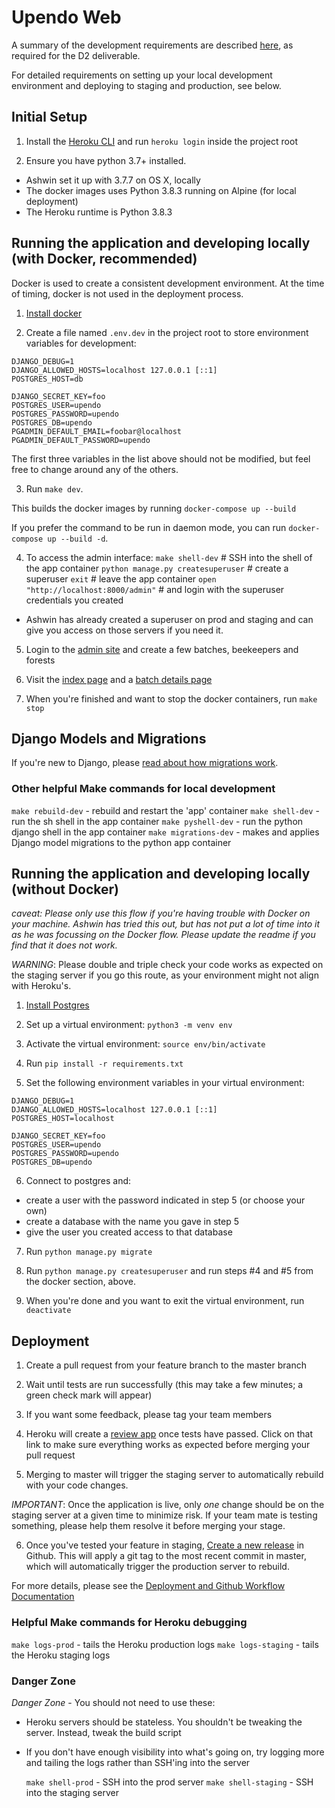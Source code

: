 # Upendo Web

A summary of the development requirements are described [here](./docs/deliverable-2/development-requirements.md), as required for the D2 deliverable.

For detailed requirements on setting up your local development environment and deploying to staging and production, see below.

## Initial Setup

1. Install the [Heroku CLI](https://devcenter.heroku.com/articles/heroku-cli#download-and-install) and run `heroku login` inside the project root

2. Ensure you have python 3.7+ installed.

* Ashwin set it up with 3.7.7 on OS X, locally
* The docker images uses Python 3.8.3 running on Alpine (for local deployment)
* The Heroku runtime is Python 3.8.3

## Running the application and developing locally (with Docker, recommended)

Docker is used to create a consistent development environment. At the time of timing, docker is not used in the deployment process.

1. [Install docker](https://docs.docker.com/engine/install/)

2. Create a file named `.env.dev` in the project root to store environment variables for development:

```
DJANGO_DEBUG=1
DJANGO_ALLOWED_HOSTS=localhost 127.0.0.1 [::1]
POSTGRES_HOST=db

DJANGO_SECRET_KEY=foo
POSTGRES_USER=upendo
POSTGRES_PASSWORD=upendo
POSTGRES_DB=upendo
PGADMIN_DEFAULT_EMAIL=foobar@localhost
PGADMIN_DEFAULT_PASSWORD=upendo
```

The first three variables in the list above should not be modified, but feel free to change around any of the others.

3. Run `make dev`.

This builds the docker images by running `docker-compose up --build`

If you prefer the command to be run in daemon mode, you can run `docker-compose up --build -d`.

4. To access the admin interface:
`make shell-dev` # SSH into the shell of the app container
`python manage.py createsuperuser` # create a superuser
`exit` # leave the app container
`open "http://localhost:8000/admin"` # and login with the superuser credentials you created

* Ashwin has already created a superuser on prod and staging and can give you access on those servers if you need it.

5. Login to the [admin site](http://localhost:8000/admin) and create a few batches, beekeepers and forests

6. Visit the [index page](http://localhost:8000) and a [batch details page](http://localhost/batches/1)

7. When  you're finished and want to stop the docker containers, run `make stop`

## Django Models and Migrations

If you're new to Django, please [read about how migrations work](https://docs.djangoproject.com/en/3.0/topics/migrations/).

### Other helpful Make commands for local development

`make rebuild-dev` - rebuild and restart the 'app' container
`make shell-dev` - run the sh shell in the app container
`make pyshell-dev` - run the python django shell in the app container
`make migrations-dev` - makes and applies Django model migrations to the python app container


## Running the application and developing locally (without Docker)

*caveat: Please only use this flow if you're having trouble with Docker on your machine. Ashwin has tried this out, but has not put a lot of time into it as he was focussing on the Docker flow. Please update the readme if you find that it does not work.*

_WARNING_: Please double and triple check your code works as expected on the staging server if you go this route, as your environment might not align with Heroku's.

1. [Install Postgres](https://www.postgresql.org/download/)

2. Set up a virtual environment: `python3 -m venv env`

3. Activate the virtual environment: `source env/bin/activate`

4. Run `pip install -r requirements.txt`

5. Set the following environment variables in your virtual environment:

```
DJANGO_DEBUG=1
DJANGO_ALLOWED_HOSTS=localhost 127.0.0.1 [::1]
POSTGRES_HOST=localhost

DJANGO_SECRET_KEY=foo
POSTGRES_USER=upendo
POSTGRES_PASSWORD=upendo
POSTGRES_DB=upendo
```

6. Connect to postgres and:
* create a user with the password indicated in step 5 (or choose your own)
* create a database with the name you gave in step 5
* give the user you created access to that database


7. Run `python manage.py migrate`

8. Run `python manage.py createsuperuser` and run steps #4 and #5 from the docker section, above.

8. When you're done and you want to exit the virtual environment, run `deactivate`

## Deployment

1. Create a pull request from your feature branch to the master branch

2. Wait until tests are run successfully (this may take a few minutes; a green check mark will appear)

3. If you want some feedback, please tag your team members

4. Heroku will create a [review app](https://devcenter.heroku.com/articles/github-integration-review-apps) once tests have passed. Click on that link to make sure everything works as expected before merging your pull request

5. Merging to master will trigger the staging server to automatically rebuild with your code changes.

*_IMPORTANT_*: Once the application is live, only *one* change should be on the staging server at a given time to minimize risk. If your team mate is testing something, please help them resolve it before merging your stage.

6. Once you've tested your feature in staging, [Create a new release](https://github.com/csc301-summer-2020/team-project-3-upendo-honey/releases) in Github. This will apply a git tag to the most recent commit in master, which will automatically trigger the production server to rebuild.

For more details, please see the [Deployment and Github Workflow Documentation](docs/deliverable-2/deployment-github-workflow.md)

### Helpful Make commands for Heroku debugging

`make logs-prod` - tails the Heroku production logs
`make logs-staging` - tails the Heroku staging logs

### Danger Zone

*Danger Zone* - You should not need to use these:

* Heroku servers should be stateless. You shouldn't be tweaking the server. Instead, tweak the build script
* If you don't have enough visibility into what's going on, try logging more and tailing the logs rather than SSH'ing into the server

    `make shell-prod` - SSH into the prod server
    `make shell-staging` - SSH into the staging server
